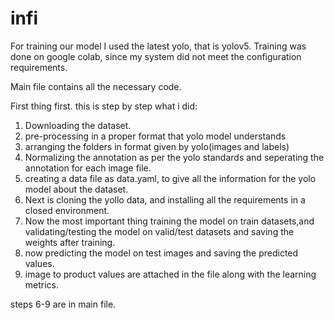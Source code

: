 # infi
For training our model I used the latest yolo, that is yolov5.
Training was done on google colab, since my system did not meet the configuration requirements.



Main file contains all the necessary code.

First thing first. this is step by step what i did:
1. Downloading the dataset.
2. pre-processing in a proper format that yolo model understands
3. arranging the folders in format given by yolo(images and labels)
4. Normalizing the annotation as per the yolo standards and seperating the annotation for each image file.
5. creating a data file as data.yaml, to give all the information for the yolo model about the dataset.
6. Next is cloning the yollo data, and installing all the requirements in a closed environment.
7. Now the most important thing training the model on train datasets,and validating/testing the model on valid/test datasets and saving the weights after training.
8. now predicting the model on test images and saving the predicted values.
9. image to product values are attached in the file along with the learning metrics.

steps 6-9 are in main file.
